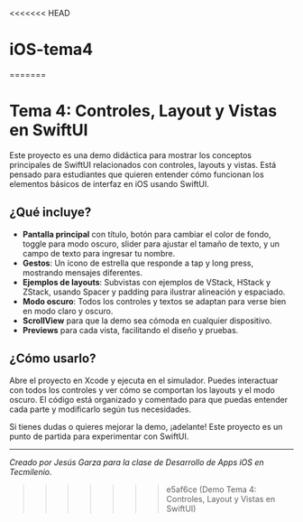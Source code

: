 <<<<<<< HEAD
# iOS-tema4
=======
# Tema 4: Controles, Layout y Vistas en SwiftUI

Este proyecto es una demo didáctica para mostrar los conceptos principales de SwiftUI relacionados con controles, layouts y vistas. Está pensado para estudiantes que quieren entender cómo funcionan los elementos básicos de interfaz en iOS usando SwiftUI.

## ¿Qué incluye?
- **Pantalla principal** con título, botón para cambiar el color de fondo, toggle para modo oscuro, slider para ajustar el tamaño de texto, y un campo de texto para ingresar tu nombre.
- **Gestos**: Un ícono de estrella que responde a tap y long press, mostrando mensajes diferentes.
- **Ejemplos de layouts**: Subvistas con ejemplos de VStack, HStack y ZStack, usando Spacer y padding para ilustrar alineación y espaciado.
- **Modo oscuro**: Todos los controles y textos se adaptan para verse bien en modo claro y oscuro.
- **ScrollView** para que la demo sea cómoda en cualquier dispositivo.
- **Previews** para cada vista, facilitando el diseño y pruebas.

## ¿Cómo usarlo?
Abre el proyecto en Xcode y ejecuta en el simulador. Puedes interactuar con todos los controles y ver cómo se comportan los layouts y el modo oscuro. El código está organizado y comentado para que puedas entender cada parte y modificarlo según tus necesidades.

Si tienes dudas o quieres mejorar la demo, ¡adelante! Este proyecto es un punto de partida para experimentar con SwiftUI.

---

*Creado por Jesús Garza para la clase de Desarrollo de Apps iOS en Tecmilenio.*
>>>>>>> e5af6ce (Demo Tema 4: Controles, Layout y Vistas en SwiftUI)
